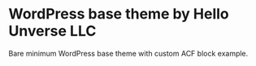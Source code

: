 # WordPress base theme by Hello Unverse LLC
Bare minimum WordPress base theme with custom ACF block example.
